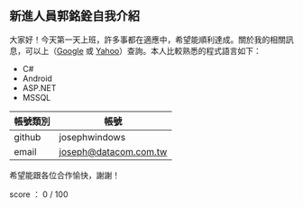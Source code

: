 新進人員郭銘銓自我介紹
----------------------

大家好！今天第一天上班，許多事都在適應中，希望能順利達成。關於我的相關訊息，可以上（[Google][] 或 [Yahoo][]）查詢。本人比較熟悉的程式語言如下：

  - C#
  - Android
  - ASP.NET
  - MSSQL

| 帳號類別 | 帳號 |
| --- | --- |
| github | josephwindows |
| email | joseph@datacom.com.tw |
希望能跟各位合作愉快，謝謝！

  [google]: http://google.com/        "Google"
  [yahoo]:  http://search.yahoo.com/  "Yahoo Search"
  
score ： 0 / 100